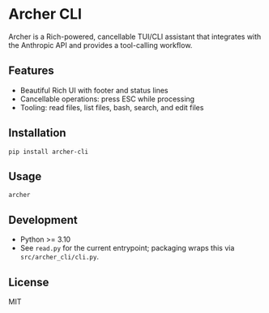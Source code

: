 # Archer CLI

Archer is a Rich-powered, cancellable TUI/CLI assistant that integrates with the Anthropic API and provides a tool-calling workflow.

## Features
- Beautiful Rich UI with footer and status lines
- Cancellable operations: press ESC while processing
- Tooling: read files, list files, bash, search, and edit files

## Installation
```
pip install archer-cli
```

## Usage
```
archer
```

## Development
- Python >= 3.10
- See `read.py` for the current entrypoint; packaging wraps this via `src/archer_cli/cli.py`.

## License
MIT
